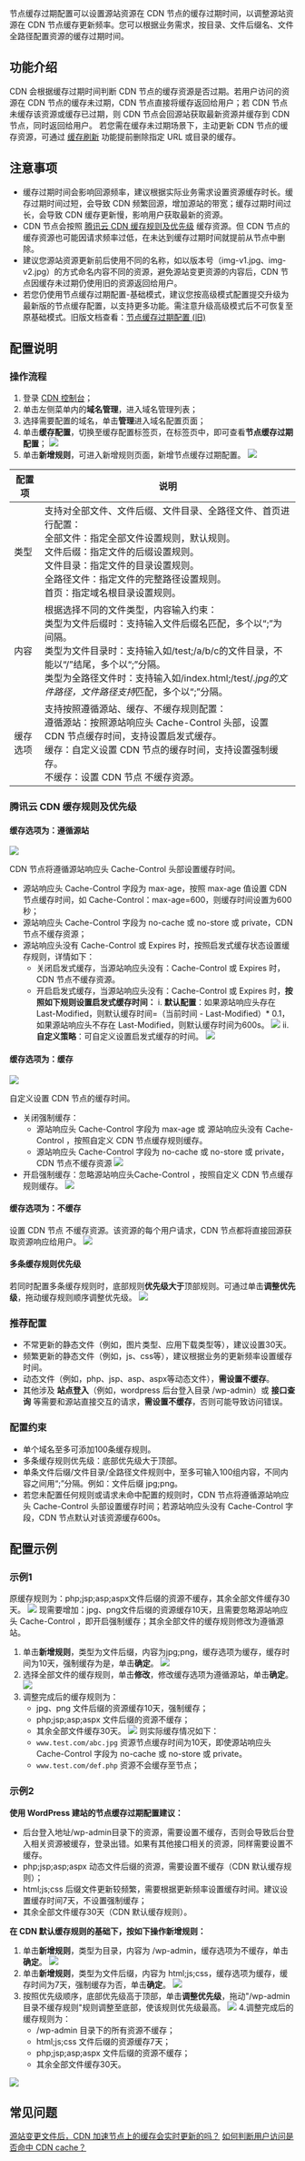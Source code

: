 节点缓存过期配置可以设置源站资源在 CDN 节点的缓存过期时间，以调整源站资源在 CDN 节点缓存更新频率。您可以根据业务需求，按目录、文件后缀名、文件全路径配置资源的缓存过期时间。

## 功能介绍
CDN 会根据缓存过期时间判断 CDN 节点的缓存资源是否过期。若用户访问的资源在 CDN 节点的缓存未过期，CDN 节点直接将缓存返回给用户；若 CDN 节点未缓存该资源或缓存已过期，则 CDN 节点会回源站获取最新资源并缓存到 CDN 节点，同时返回给用户。
若您需在缓存未过期场景下，主动更新 CDN 节点的缓存资源，可通过 [缓存刷新](https://console.cloud.tencent.com/cdn/refresh) 功能提前删除指定 URL 或目录的缓存。

## 注意事项
- 缓存过期时间会影响回源频率，建议根据实际业务需求设置资源缓存时长。缓存过期时间过短，会导致 CDN 频繁回源，增加源站的带宽；缓存过期时间过长，会导致 CDN 缓存更新慢，影响用户获取最新的资源。
- CDN 节点会按照 [腾讯云 CDN 缓存规则及优先级](#m1) 缓存资源。但 CDN 节点的缓存资源也可能因请求频率过低，在未达到缓存过期时间就提前从节点中删除。
- 建议您源站资源更新前后使用不同的名称，如以版本号（img-v1.jpg、img-v2.jpg）的方式命名内容不同的资源，避免源站变更资源的内容后，CDN 节点因缓存未过期仍使用旧的资源返回给用户。
- 若您仍使用节点缓存过期配置-基础模式，建议您按高级模式配置提交升级为最新版的节点缓存配置，以支持更多功能。需注意升级高级模式后不可恢复至原基础模式。旧版文档查看：[节点缓存过期配置 (旧)](https://cloud.tencent.com/document/product/228/41540)



## 配置说明
### 操作流程
1. 登录 [CDN 控制台](https://console.cloud.tencent.com/cdn)；
2. 单击左侧菜单内的**域名管理**，进入域名管理列表；
3. 选择需要配置的域名，单击**管理**进入域名配置页面；
4. 单击**缓存配置**，切换至缓存配置标签页，在标签页中，即可查看**节点缓存过期配置**；
![](https://qcloudimg.tencent-cloud.cn/raw/bc88d7abc3dffd2253e5094986ff8c5c.png)
5. 单击**新增规则**，可进入新增规则页面，新增节点缓存过期配置。
![](https://qcloudimg.tencent-cloud.cn/raw/fa5aaaedd215209d4b1aa7231d3f73f7.png)
<table>
<thead>
<tr>
<th>配置项</th>
<th>说明</th>
</tr>
</thead>
<tbody><tr>
<td>类型</td>
<td>支持对全部文件、文件后缀、文件目录、全路径文件、首页进行配置：<br> 全部文件：指定全部文件设置规则，默认规则。<br> 文件后缀：指定文件的后缀设置规则。<br> 文件目录：指定文件的目录设置规则。<br> 全路径文件：指定文件的完整路径设置规则。<br> 首页：指定域名根目录设置规则。</td>
</tr>
<tr>
<td>内容</td>
<td>根据选择不同的文件类型，内容输入约束：<br> 类型为文件后缀时：支持输入文件后缀名匹配，多个以“;”为间隔。<br> 类型为文件目录时：支持输入如/test;/a/b/c的文件目录，不能以“/”结尾，多个以“;”分隔。<br> 类型为全路径文件时：支持输入如/index.html;/test/<em>.jpg的文件路径，文件路径支持</em>匹配，多个以“;”分隔。<br></td>
</tr>
<tr>
<td>缓存选项</td>
<td>支持按照遵循源站、缓存、不缓存规则配置：<br> 遵循源站：按照源站响应头 Cache-Control 头部，设置 CDN 节点缓存时间，支持设置启发式缓存。 <br>缓存：自定义设置 CDN 节点的缓存时间，支持设置强制缓存。<br>不缓存：设置 CDN 节点 不缓存资源。<br></td>
</tr>
</tbody></table>

[](id:m1)	
### 腾讯云 CDN 缓存规则及优先级
#### 缓存选项为：遵循源站
![](https://qcloudimg.tencent-cloud.cn/raw/788ec916961b5ed3e2ce516214968f34.png)

CDN 节点将遵循源站响应头 Cache-Control 头部设置缓存时间。
- 源站响应头 Cache-Control 字段为 max-age，按照 max-age 值设置 CDN 节点缓存时间，如 Cache-Control：max-age=600，则缓存时间设置为600秒；
- 源站响应头 Cache-Control 字段为 no-cache 或 no-store 或 private，CDN 节点不缓存资源；
- 源站响应头没有 Cache-Control 或 Expires 时，按照启发式缓存状态设置缓存规则，详情如下：
	- 关闭启发式缓存，当源站响应头没有：Cache-Control 或 Expires 时，CDN 节点不缓存资源。
	- 开启启发式缓存，当源站响应头没有：Cache-Control 或 Expires 时，**按照如下规则设置启发式缓存时间：**
		 i\. **默认配置**：如果源站响应头存在 Last-Modified，则默认缓存时间=（当前时间 - Last-Modified）\* 0.1，如果源站响应头不存在 Last-Modified，则默认缓存时间为600s。
![](https://qcloudimg.tencent-cloud.cn/raw/d2aa04af929d2dd05988e74388b0eb37.png)
		ii\. **自定义策略**：可自定义设置启发式缓存的时间。
![](https://qcloudimg.tencent-cloud.cn/raw/f22dcaacb599272de71b12b0f9368fa5.png)
	
#### 缓存选项为：缓存
![](https://qcloudimg.tencent-cloud.cn/raw/6d6b269f835cf294b222570eb696dc99.png)

自定义设置 CDN 节点的缓存时间。	
- 关闭强制缓存：
	- 源站响应头 Cache-Control 字段为 max-age 或  源站响应头没有 Cache-Control ，按照自定义 CDN 节点缓存规则缓存。
	- 源站响应头 Cache-Control 字段为 no-cache 或 no-store 或 private，CDN 节点不缓存资源
![](https://qcloudimg.tencent-cloud.cn/raw/4bf9001be939aa8a2b946788df9fa88c.png)
- 开启强制缓存：忽略源站响应头Cache-Control ，按照自定义 CDN 节点缓存规则缓存。
![](https://qcloudimg.tencent-cloud.cn/raw/72d2d7a2f62e1b2fa79accc71ac2fded.png)
#### 缓存选项为：不缓存
设置 CDN 节点 不缓存资源。该资源的每个用户请求，CDN 节点都将直接回源获取资源响应给用户。
![](https://qcloudimg.tencent-cloud.cn/raw/54c24f9bff08d6991d790e8701ed77c0.png)
	
#### 多条缓存规则优先级
若同时配置多条缓存规则时，底部规则**优先级大于**顶部规则。可通过单击**调整优先级**，拖动缓存规则顺序调整优先级。
![](https://qcloudimg.tencent-cloud.cn/raw/577822fd5c180c54ee40471a005b6c10.png)
	

### 推荐配置
- 不常更新的静态文件（例如，图片类型、应用下载类型等），建议设置30天。
- 频繁更新的静态文件（例如，js、css等），建议根据业务的更新频率设置缓存时间。
- 动态文件（例如，php、jsp、asp、aspx等动态文件），**需设置不缓存**。
- 其他涉及 **站点登入**（例如，wordpress 后台登入目录 /wp-admin）或 **接口查询** 等需要和源站直接交互的请求，**需设置不缓存**，否则可能导致访问错误。

	
### 配置约束
- 单个域名至多可添加100条缓存规则。
- 多条缓存规则优先级：底部优先级大于顶部。
- 单条文件后缀/文件目录/全路径文件规则中，至多可输入100组内容，不同内容之间用“;”分隔。例如：文件后缀  jpg;png。	
- 若您未配置任何规则或请求未命中配置的规则时，CDN 节点将遵循源站响应头 Cache-Control 头部设置缓存时间；若源站响应头没有 Cache-Control 字段，CDN 节点默认对该资源缓存600s。


## 配置示例
### 示例1
原缓存规则为：php;jsp;asp;aspx文件后缀的资源不缓存，其余全部文件缓存30天。
![](https://qcloudimg.tencent-cloud.cn/raw/d2d564c43192a55e9daef40b6d046b80.png)
现需要增加：jpg、png文件后缀的资源缓存10天，且需要忽略源站响应头 Cache-Control ，即开启强制缓存；其余全部文件的缓存规则修改为遵循源站。
1. 单击**新增规则**，类型为文件后缀，内容为jpg;png，缓存选项为缓存，缓存时间为10天，强制缓存为是，单击**确定**。
![](https://qcloudimg.tencent-cloud.cn/raw/88f7a03b2c5f6c5c89b642554c3f5066.png)
2. 选择全部文件的缓存规则，单击**修改**，修改缓存选项为遵循源站，单击**确定**。
![](https://qcloudimg.tencent-cloud.cn/raw/acf39874b4e91fda6acdc81272eef16c.png)
3. 调整完成后的缓存规则为：
	- jpg、png 文件后缀的资源缓存10天，强制缓存；
	- php;jsp;asp;aspx 文件后缀的资源不缓存；
	- 其余全部文件缓存30天。
	![](https://qcloudimg.tencent-cloud.cn/raw/acb932d48c268ce792c1d4ec98ace7c4.png)
	则实际缓存情况如下：
	-  `www.test.com/abc.jpg`  资源节点缓存时间为10天，即使源站响应头 Cache-Control 字段为 no-cache 或 no-store 或 private。
	-  `www.test.com/def.php`  资源不会缓存至节点；

	
### 示例2
**使用 **WordPress** 建站的节点缓存过期配置建议：**
- 后台登入地址/wp-admin目录下的资源，需要设置不缓存，否则会导致后台登入相关资源被缓存，登录出错。如果有其他接口相关的资源，同样需要设置不缓存。
- php;jsp;asp;aspx 动态文件后缀的资源，需要设置不缓存（CDN 默认缓存规则）；
- html;js;css 后缀文件更新较频繁，需要根据更新频率设置缓存时间。建议设置缓存时间7天，不设置强制缓存；
- 其余全部文件缓存30天（CDN 默认缓存规则）。

**在 CDN 默认缓存规则的基础下，按如下操作新增规则：**
1. 单击**新增规则**，类型为目录，内容为 /wp-admin，缓存选项为不缓存，单击**确定**。
![](https://qcloudimg.tencent-cloud.cn/raw/70d2dd6c42aa18f221fb608f62e0048d.png)
2. 单击**新增规则**，类型为文件后缀，内容为 html;js;css，缓存选项为缓存，缓存时间为7天，强制缓存为否，单击**确定**。
![](https://qcloudimg.tencent-cloud.cn/raw/80f6a1e3173dd8f10ff0538361ce13bd.png)
3. 按照优先级顺序，底部优先级高于顶部，单击**调整优先级**，拖动"/wp-admin目录不缓存规则"规则调整至底部，使该规则优先级最高。
![](https://qcloudimg.tencent-cloud.cn/raw/d6373642822d2d2266cde99151ae473b.png)
4.调整完成后的缓存规则为：
	- /wp-admin 目录下的所有资源不缓存；
	- html;js;css 文件后缀的资源缓存7天；
	- php;jsp;asp;aspx 文件后缀的资源不缓存；
	- 其余全部文件缓存30天。

![](https://qcloudimg.tencent-cloud.cn/raw/33120f09c9f25f3ef30678d294aeb515.png)

## 常见问题
[源站变更文件后，CDN 加速节点上的缓存会实时更新的吗？]([url](https://cloud.tencent.com/document/product/228/11203#.E6.BA.90.E7.AB.99.E5.8F.98.E6.9B.B4.E6.96.87.E4.BB.B6.E5.90.8E.EF.BC.8Ccdn-.E5.8A.A0.E9.80.9F.E8.8A.82.E7.82.B9.E4.B8.8A.E7.9A.84.E7.BC.93.E5.AD.98.E4.BC.9A.E5.AE.9E.E6.97.B6.E6.9B.B4.E6.96.B0.E7.9A.84.E5.90.97.EF.BC.9F))
[如何判断用户访问是否命中 CDN cache？]([url](https://cloud.tencent.com/document/product/228/11203#.E5.A6.82.E4.BD.95.E5.88.A4.E6.96.AD.E7.94.A8.E6.88.B7.E8.AE.BF.E9.97.AE.E6.98.AF.E5.90.A6.E5.91.BD.E4.B8.AD-cdn-cache.EF.BC.9F))
